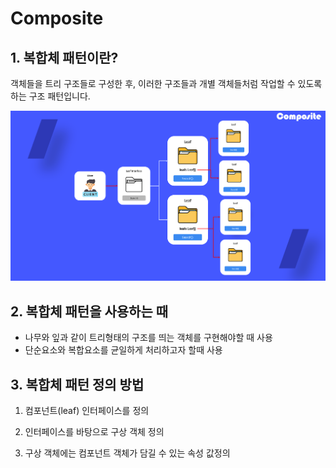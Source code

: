 # Composite

## 1. 복합체 패턴이란?

객체들을 트리 구조들로 구성한 후, 이러한 구조들과 개별 객체들처럼 작업할 수 있도록 하는 구조 패턴입니다.

![Untitled](composite/Untitled.png)

## 2. 복합체 패턴을 사용하는 때

- 나무와 잎과 같이 트리형태의 구조를 띄는 객체를 구현해야할 때 사용
- 단순요소와 복합요소를 균일하게 처리하고자 할때 사용

## 3. 복합체 패턴 정의 방법

1) 컴포넌트(leaf) 인터페이스를 정의

2) 인터페이스를 바탕으로 구상 객체 정의

3) 구상 객체에는 컴포넌트 객체가 담길 수 있는 속성 값정의